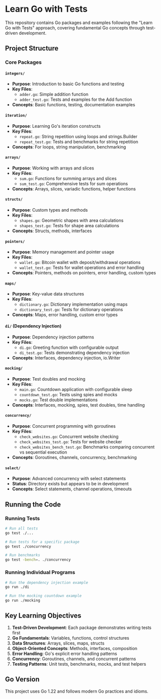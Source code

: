 
# Learn Go with Tests

This repository contains Go packages and examples following the "Learn Go with Tests" approach, covering fundamental Go concepts through test-driven development.

## Project Structure

### Core Packages

#### `integers/`
- **Purpose**: Introduction to basic Go functions and testing
- **Key Files**:
  - `adder.go`: Simple addition function
  - `adder_test.go`: Tests and examples for the Add function
- **Concepts**: Basic functions, testing, documentation examples

#### `iteration/`
- **Purpose**: Learning Go's iteration constructs
- **Key Files**:
  - `repeat.go`: String repetition using loops and strings.Builder
  - `repeat_test.go`: Tests and benchmarks for string repetition
- **Concepts**: For loops, string manipulation, benchmarking

#### `arrays/`
- **Purpose**: Working with arrays and slices
- **Key Files**:
  - `sum.go`: Functions for summing arrays and slices
  - `sum_test.go`: Comprehensive tests for sum operations
- **Concepts**: Arrays, slices, variadic functions, helper functions

#### `structs/`
- **Purpose**: Custom types and methods
- **Key Files**:
  - `shapes.go`: Geometric shapes with area calculations
  - `shapes_test.go`: Tests for shape area calculations
- **Concepts**: Structs, methods, interfaces

#### `pointers/`
- **Purpose**: Memory management and pointer usage
- **Key Files**:
  - `wallet.go`: Bitcoin wallet with deposit/withdrawal operations
  - `wallet_test.go`: Tests for wallet operations and error handling
- **Concepts**: Pointers, methods on pointers, error handling, custom types

#### `maps/`
- **Purpose**: Key-value data structures
- **Key Files**:
  - `dictionary.go`: Dictionary implementation using maps
  - `dictionary_test.go`: Tests for dictionary operations
- **Concepts**: Maps, error handling, custom error types

#### `di/` (Dependency Injection)
- **Purpose**: Dependency injection patterns
- **Key Files**:
  - `di.go`: Greeting function with configurable output
  - `di_test.go`: Tests demonstrating dependency injection
- **Concepts**: Interfaces, dependency injection, io.Writer

#### `mocking/`
- **Purpose**: Test doubles and mocking
- **Key Files**:
  - `main.go`: Countdown application with configurable sleep
  - `countdown_test.go`: Tests using spies and mocks
  - `mocks.go`: Test double implementations
- **Concepts**: Interfaces, mocking, spies, test doubles, time handling

#### `concurrency/`
- **Purpose**: Concurrent programming with goroutines
- **Key Files**:
  - `check_websites.go`: Concurrent website checking
  - `check_websites_test.go`: Tests for website checker
  - `check_websites_bench_test.go`: Benchmarks comparing concurrent vs sequential execution
- **Concepts**: Goroutines, channels, concurrency, benchmarking

#### `select/`
- **Purpose**: Advanced concurrency with select statements
- **Status**: Directory exists but appears to be in development
- **Concepts**: Select statements, channel operations, timeouts

## Running the Code

### Running Tests
```bash
# Run all tests
go test ./...

# Run tests for a specific package
go test ./concurrency

# Run benchmarks
go test -bench=. ./concurrency
```

### Running Individual Programs
```bash
# Run the dependency injection example
go run ./di

# Run the mocking countdown example  
go run ./mocking
```

## Key Learning Objectives

1. **Test-Driven Development**: Each package demonstrates writing tests first
2. **Go Fundamentals**: Variables, functions, control structures
3. **Data Structures**: Arrays, slices, maps, structs
4. **Object-Oriented Concepts**: Methods, interfaces, composition
5. **Error Handling**: Go's explicit error handling patterns
6. **Concurrency**: Goroutines, channels, and concurrent patterns
7. **Testing Patterns**: Unit tests, benchmarks, mocks, and test helpers

## Go Version

This project uses Go 1.22 and follows modern Go practices and idioms.
